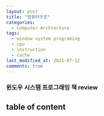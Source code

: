 ```yaml
---
layout: post
title: "컴퓨터구조"
categories:
  - Computer Archtecture
tags:
  - window system programing 
  - cpu
  - instruction
  - cache
last_modified_at: 2021-07-12
comments: true
---
```


### 윈도우 시스템 프로그래밍 책 review

## table of content

